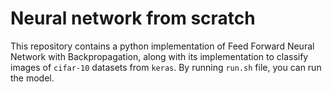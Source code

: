 # Neural network from scratch
This repository contains a python implementation of Feed Forward Neural Network with Backpropagation, along with its implementation to classify images of ```cifar-10``` datasets from ```keras```.
By running ```run.sh``` file, you can run the model.
